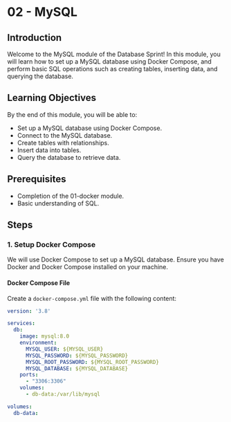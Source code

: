 # 02 - MySQL

## Introduction

Welcome to the MySQL module of the Database Sprint! In this module, you will learn how to set up a MySQL database using Docker Compose, and perform basic SQL operations such as creating tables, inserting data, and querying the database.

## Learning Objectives

By the end of this module, you will be able to:

- Set up a MySQL database using Docker Compose.
- Connect to the MySQL database.
- Create tables with relationships.
- Insert data into tables.
- Query the database to retrieve data.

## Prerequisites

- Completion of the 01-docker module.
- Basic understanding of SQL.

## Steps

### 1. Setup Docker Compose

We will use Docker Compose to set up a MySQL database. Ensure you have Docker and Docker Compose installed on your machine.

#### Docker Compose File

Create a `docker-compose.yml` file with the following content:

```yaml
version: '3.8'

services:
  db:
    image: mysql:8.0
    environment:
      MYSQL_USER: ${MYSQL_USER}
      MYSQL_PASSWORD: ${MYSQL_PASSWORD}
      MYSQL_ROOT_PASSWORD: ${MYSQL_ROOT_PASSWORD}
      MYSQL_DATABASE: ${MYSQL_DATABASE}
    ports:
      - "3306:3306" 
    volumes:
      - db-data:/var/lib/mysql

volumes:
  db-data:
